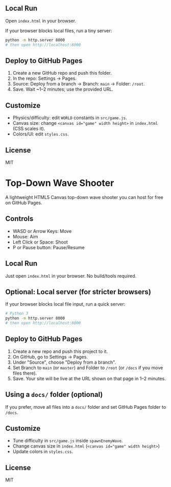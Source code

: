 

Local Run
---------
Open `index.html` in your browser.

If your browser blocks local files, run a tiny server:

```bash
python -m http.server 8000
# then open http://localhost:8000
```

Deploy to GitHub Pages
----------------------
1. Create a new GitHub repo and push this folder.
2. In the repo: Settings → Pages.
3. Source: Deploy from a branch → Branch: `main` → Folder: `/root`.
4. Save. Wait ~1–2 minutes; use the provided URL.

Customize
---------
- Physics/difficulty: edit `WORLD` constants in `src/game.js`.
- Canvas size: change `<canvas id="game" width height>` in `index.html` (CSS scales it).
- Colors/UI: edit `styles.css`.

License
-------
MIT

Top-Down Wave Shooter
======================

A lightweight HTML5 Canvas top-down wave shooter you can host for free on GitHub Pages.

Controls
--------
- WASD or Arrow Keys: Move
- Mouse: Aim
- Left Click or Space: Shoot
- P or Pause button: Pause/Resume

Local Run
---------
Just open `index.html` in your browser. No build/tools required.

Optional: Local server (for stricter browsers)
----------------------------------------------
If your browser blocks local file input, run a quick server:

```bash
# Python 3
python -m http.server 8000
# then open http://localhost:8000
```

Deploy to GitHub Pages
----------------------
1. Create a new repo and push this project to it.
2. On GitHub, go to Settings → Pages.
3. Under "Source", choose "Deploy from a branch".
4. Set Branch to `main` (or `master`) and Folder to `/root` (or `/docs` if you move files there).
5. Save. Your site will be live at the URL shown on that page in 1–2 minutes.

Using a `docs/` folder (optional)
---------------------------------
If you prefer, move all files into a `docs/` folder and set GitHub Pages folder to `/docs`.

Customize
---------
- Tune difficulty in `src/game.js` inside `spawnEnemyWave`.
- Change canvas size in `index.html` (`<canvas id="game" width height>`)
- Update colors in `styles.css`.

License
-------
MIT


